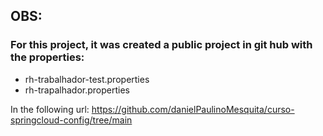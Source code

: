 ## OBS: 

### For this project, it was created a public project in git hub with the properties: 
* rh-trabalhador-test.properties
* rh-trapalhador.properties

In the following url:
https://github.com/danielPaulinoMesquita/curso-springcloud-config/tree/main
